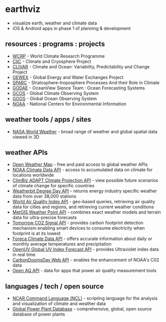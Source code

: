# earthviz
- visualize earth, weather and climate data
- iOS & Android apps in phase 1 of planning & development

## resources : programs : projects
- [WCRP](https://www.wcrp-climate.org) - World Climate Research Programme
- [CliC](http://www.climate-cryosphere.org/) - Climate and Cryosphere Project
- [CLIVAR](http://www.clivar.org/) - Climate and Ocean: Variability, Predictability and Change Project
- [GEWEX](http://www.gewex.org/) - Global Energy and Water Exchanges Project
- [SPARC](https://www.sparc-climate.org/) - Stratosphere-troposphere Processes And their Role in Climate
- [GODAE](https://www.godae-oceanview.org) - OceanView Sience Team : Ocean Forecasting Systems
- [GCOS](https://public.wmo.int/en/programmes/global-climate-observing-system) - Global Climate Observing System
- [GOOS](http://www.goosocean.org/) - Global Ocean Observing System
- [NOAA](https://www.ncdc.noaa.gov/) - National Centers for Environmental Information

## weather tools / apps / sites
- [NASA World Weather](https://worldwind.arc.nasa.gov/worldweather/) - broad range of weather and global spatial data viewed in 3D

## weather APIs
- [Open Weather Map](https://openweathermap.org/) - free and paid access to global weather APIs
- [NOAA Climate Data API](https://www.programmableweb.com/api/noaa-climate-data-online) - access to accumulated data on climate for locations worldwide 
- [ClimBiz ADAPT Climate Projection API](https://www.programmableweb.com/api/climbiz-adapt-climate-projection) - view possible future scenarios of climate change for specific countries
- [Weatherbit Degree Day API](https://www.programmableweb.com/api/weatherbit-degree-day) - returns energy industry specific weather data from over 38,000 stations
- [World Air Quality Index API](https://www.programmableweb.com/api/world-air-quality-index) - geo-based queries, retrieving air quality data for cities and regions, and retrieving current weather conditions
- [MetGIS Weather Point API](https://www.programmableweb.com/api/metgis-weather-point) - combines exact weather models and terrain data for ultra-precise forecasts
- [Tomorrow CO2 Signal API](https://www.programmableweb.com/api/tomorrow-co2-signal) - provides carbon footprint detection mechanism enabling smart devices to consume electricity when footprint is at its lowest
- [Foreca Climate Data API](https://www.programmableweb.com/api/foreca-climate-data) - offers accurate information about daily or monthly average temperatures and precipitation
- [OpenUV Global UV Index Forecast API](https://www.programmableweb.com/api/openuv-global-uv-index-forecast) - provides Ultraviolet index data in real time
- [CarbonDoomsDay Web API](https://www.programmableweb.com/api/carbondoomsday-web) - enables the enhancement of NOAA's C02 data
- [Open AQ API](https://www.programmableweb.com/api/open-aq) - data for apps that power air quality measurement tools
  
## languages / tech / open source
- [NCAR Command Language (NCL)](https://github.com/NCAR/ncl) - scripting language for the analysis and visualization of climate and weather data
- [Global Power Plant Database](https://github.com/wri/global-power-plant-database) - comprehensive, global, open source database of power plants
  